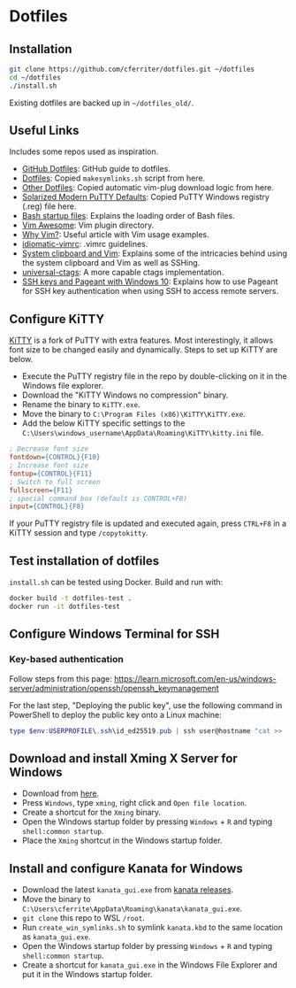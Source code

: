 # Dotfiles

## Installation
``` bash
git clone https://github.com/cferriter/dotfiles.git ~/dotfiles
cd ~/dotfiles
./install.sh
```

Existing dotfiles are backed up in `~/dotfiles_old/`.

## Useful Links
Includes some repos used as inspiration.

- [GitHub Dotfiles](https://dotfiles.github.io/):
  GitHub guide to dotfiles.
- [Dotfiles](https://github.com/michaeljsmalley/dotfiles/blob/master/makesymlinks.sh):
  Copied `makesymlinks.sh` script from here.
- [Other Dotfiles](https://github.com/bndabbs/dotfiles/blob/master/.vimrc):
  Copied automatic vim-plug download logic from here.
- [Solarized Modern PuTTY Defaults](https://github.com/jblaine/solarized-and-modern-putty/blob/master/putty-modern-256color.reg):
  Copied PuTTY Windows registry (.reg) file here.
- [Bash startup files](https://shreevatsa.wordpress.com/2008/03/30/zshbash-startup-files-loading-order-bashrc-zshrc-etc/):
  Explains the loading order of Bash files.
- [Vim Awesome](https://vimawesome.com/):
  Vim plugin directory.
- [Why Vim?](http://www.terminally-incoherent.com/blog/2012/03/21/why-vim/):
  Useful article with Vim usage examples.
- [idiomatic-vimrc](https://github.com/romainl/idiomatic-vimrc.git):
  .vimrc guidelines.
- [System clipboard and Vim](https://vi.stackexchange.com/questions/84/how-can-i-copy-text-to-the-system-clipboard-from-vim):
  Explains some of the intricacies behind using the system clipboard and Vim as
  well as SSHing.
- [universal-ctags](https://github.com/universal-ctags/ctags):
  A more capable ctags implementation.
- [SSH keys and Pageant with Windows 10](https://talesfromthedatacenter.com/2019/12/how-to-automatically-load-pagent-keys-when-windows-10-boots/):
  Explains how to use Pageant for SSH key authentication when using SSH to
  access remote servers.

## Configure KiTTY
[KiTTY](http://kitty.9bis.net/) is a fork of PuTTY with extra features. Most
interestingly, it allows font size to be changed easily and dynamically. Steps
to set up KiTTY are below.

- Execute the PuTTY registry file in the repo by double-clicking on it in the
  Windows file explorer.
- Download the "KiTTY Windows no compression" binary.
- Rename the binary to `KiTTY.exe`.
- Move the binary to `C:\Program Files (x86)\KiTTY\KiTTY.exe`.
- Add the below KiTTY specific settings to the
  `C:\Users\windows_username\AppData\Roaming\KiTTY\kitty.ini` file.
``` ini
; Decrease font size
fontdown={CONTROL}{F10}
; Increase font size
fontup={CONTROL}{F11}
; Switch to full screen
fullscreen={F11}
; special command box (default is CONTROL+F8)
input={CONTROL}{F8}
```

If your PuTTY registry file is updated and executed again, press `CTRL+F8` in a
KiTTY session and type `/copytokitty`.

## Test installation of dotfiles
`install.sh` can be tested using Docker. Build and run with:
``` bash
docker build -t dotfiles-test .
docker run -it dotfiles-test
```

## Configure Windows Terminal for SSH
### Key-based authentication
Follow steps from this page:
https://learn.microsoft.com/en-us/windows-server/administration/openssh/openssh_keymanagement

For the last step, "Deploying the public key", use the following command in
PowerShell to deploy the public key onto a Linux machine:

``` powershell
type $env:USERPROFILE\.ssh\id_ed25519.pub | ssh user@hostname "cat >> .ssh/authorized_keys"
```

## Download and install Xming X Server for Windows
- Download from [here](https://sourceforge.net/projects/xming/).
- Press `Windows`, type `xming`, right click and `Open file location`.
- Create a shortcut for the `Xming` binary.
- Open the Windows startup folder by pressing `Windows` + `R` and typing
  `shell:common startup`.
- Place the `Xming` shortcut in the Windows startup folder.

## Install and configure Kanata for Windows
- Download the latest `kanata_gui.exe` from [kanata releases](https://github.com/jtroo/kanata/releases).
- Move the binary to `C:\Users\cferrite\AppData\Roaming\kanata\kanata_gui.exe`.
- `git clone` this repo to WSL `/root`.
- Run `create_win_symlinks.sh` to symlink `kanata.kbd` to the same location as
  `kanata_gui.exe`.
- Open the Windows startup folder by pressing `Windows` + `R` and typing
  `shell:common startup`.
- Create a shortcut for `kanata_gui.exe` in the Windows File Explorer and put
  it in the Windows startup folder.
